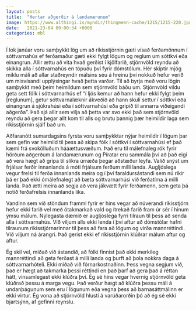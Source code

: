 ```yaml
---
layout: posts
title:  "Hertar aðgerðir á landamærunum"
image: https://www.althingi.is/myndir/thingmenn-cache/1215/1215-220.jpg
date:   2021-23-04 09:00:34 +0000
categories: mbl
---
```

Í lok janúar voru samþykkt lög um að ríkisstjórnin gæti vísað ferðamönnum í sóttvarnahús ef ferðamaður gæti ekki fylgt lögum og reglum um sóttkví eða einangrun. Allir ættu að vita hvað gerðist í kjölfarið, stjórnvöld reyndu að skikka alla í sóttvarnahús en töpuðu því fyrir dómstólum. Hér skiptir mjög miklu máli að allar staðreyndir málsins séu á hreinu því nokkuð hefur verið um misvísandi upplýsingar hvað þetta varðar. Til að byrja með voru lögin samþykkt með þeim heimildum sem stjórnvöld báðu um. Stjórnvöld vildu geta sett fólk í sóttvarnarhús ef “í ljós kemur að hann hefur ekki fylgt þeim [reglunum], getur sóttvarnalæknir ákveðið að hann skuli settur í sóttkví eða einangrun á sjúkrahúsi eða í sóttvarnahúsi eða gripið til annarra viðeigandi aðgerða”. Það sjá allir sem vilja að þetta var svo ekki það sem stjórnvöld reyndu að gera þegar allt kom til alls og brutu þannig þær heimildir laga sem ríkisstjórnin sjálf bað um.

Aðfaranótt sumardagsins fyrsta voru samþykktar nýjar heimildir í lögum þar sem gefin var heimild til þess að skipa fólk í sóttkví í sóttvarnahúsi ef það kæmi frá svokölluðum hááættusvæðum. Það eru til málefnaleg rök fyrir hörðum aðgerðum á landamærunum og Píratar eru sammála því að það eigi að vera hægt að grípa til slíkra úrræða þegar aðstæður leyfa. Valið snýst um frjálsar ferðir innanlands á móti frjálsum ferðum milli landa. Augljóslega vegur frelsi til ferða innanlands meira og í því faraldursástandi sem nú ríkir þá er það ekki ómálefnalegt að bæta sóttvarnarhúsi við ferðatíma á milli landa. Það ætti meira að segja að vera jákvætt fyrir ferðamenn, sem geta þá notið ferðafrelsis innanlands líka.

Vandinn sem við stöndum frammi fyrir er hins vegar að núverandi ríkisstjórn hefur ekki farið vel með ótakmarkað vald og ítrekað farið fram úr sér í hinum ýmsu málum. Nýlegasta dæmið er augljóslega fyrri tilraun til þess að senda alla í sóttvarnahús. Við viljum alls ekki lenda í því aftur að dómstólar hafni tilraunum ríkisstjórnarinnar til þess að fara að lögum og virða mannréttindi. Við viljum ná árangri. Það gerist ekki ef ríkisstjórnin klúðrar málum aftur og aftur. 

Ég skil vel, miðað við ástandið, að fólki finnist það ekki merkileg mannréttindi að geta ferðast á milli landa og þurft að þola nokkra daga á sóttvarnarhóteli. Ekki miðað við fórnarkostnaðinn. Þess vegna segjum við, það er hægt að takmarka þessi réttindi en það þarf að gera það á réttan hátt, vinsamlegast ekki klúðra því. Ég sé hins vegar hvernig stjórnvöld geta klúðrað þessu á marga vegu. Það verður hægt að klúðra þessu máli á undanþágunum sem eru í lögunum eða vegna þess að barnasáttmálinn er ekki virtur. Ég vona að stjórnvöld hlusti á varúðarorðin þó að ég sé ekki bjartsýnn, af gefinni reynslu.


